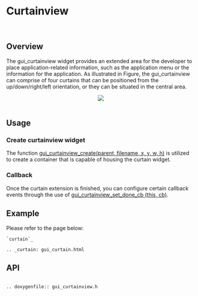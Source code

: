 # Curtainview
<br>

## Overview

The gui_curtainview widget provides an extended area for the developer to place application-related information, such as the application menu or the information for the application.
As illustrated in Figure, the gui_curtainview can comprise of four curtains that can be positioned from the up/down/right/left orientation, or they can be situated in the central area.
<br>
<div style="text-align: center"><img src="https://foruda.gitee.com/images/1700114998989746788/e5140991_10641540.png" /></div>
<br>

## Usage

### Create curtainview widget

The function [gui_curtainview_create(parent, filename, x, y, w, h)](#gui_curtainview_create) is utilized to create a container that is capable of housing the curtain widget.

### Callback

Once the curtain extension is finished, you can configure certain callback events through the use of  [gui_curtainview_set_done_cb (this, cb)](#gui_curtainview_create).

## Example

Please refer to the page below:

```eval_rst
`curtain`_

.. _curtain: gui_curtain.html

```

<span id = "gui_curtainview_create">

## API

</span>

```eval_rst

.. doxygenfile:: gui_curtainview.h

```
